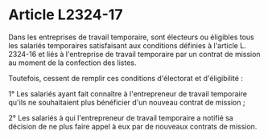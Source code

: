 # Article L2324-17

 

Dans les entreprises de travail temporaire, sont électeurs ou éligibles tous les salariés temporaires satisfaisant aux conditions définies à l'article L. 2324-16 et liés à l'entreprise de travail temporaire par un contrat de mission au moment de la confection des listes.

Toutefois, cessent de remplir ces conditions d'électorat et d'éligibilité :

1° Les salariés ayant fait connaître à l'entrepreneur de travail temporaire qu'ils ne souhaitaient plus bénéficier d'un nouveau contrat de mission ;

2° Les salariés à qui l'entrepreneur de travail temporaire a notifié sa décision de ne plus faire appel à eux par de nouveaux contrats de mission.